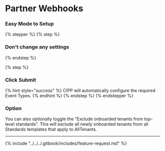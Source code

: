 # Partner Webhooks

### Easy Mode to Setup

{% stepper %}
{% step %}
### Don't change any settings


{% endstep %}

{% step %}
### Click Submit

{% hint style="success" %}
CIPP will automatically configure the required Event Types.
{% endhint %}
{% endstep %}
{% endstepper %}

### Option

You can also optionally toggle the "Exclude onboarded tenants from top-level standards". This will exclude all newly onboarded tenants from all Standards templates that apply to AllTenants.

***

{% include "../../../.gitbook/includes/feature-request.md" %}
